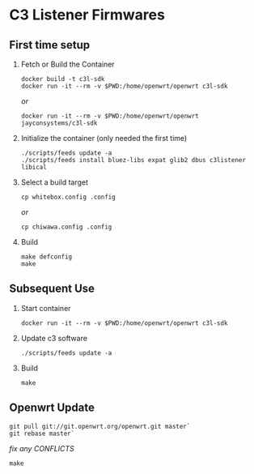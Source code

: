 # C3 Listener Firmwares

## First time setup

1. Fetch or Build the Container

    ~~~
    docker build -t c3l-sdk
    docker run -it --rm -v $PWD:/home/openwrt/openwrt c3l-sdk
    ~~~
   *or*

   `docker run -it --rm -v $PWD:/home/openwrt/openwrt jayconsystems/c3l-sdk`

2. Initialize the container (only needed the first time)

    ~~~
    ./scripts/feeds update -a
    ./scripts/feeds install bluez-libs expat glib2 dbus c3listener libical
    ~~~~
	
3. Select a build target
    
    `cp whitebox.config .config`
   
    *or*
   
    `cp chiwawa.config .config`
   
4. Build
    ~~~
    make defconfig
    make
    ~~~

## Subsequent Use

1. Start container

    `docker run -it --rm -v $PWD:/home/openwrt/openwrt c3l-sdk`

2. Update c3 software 

   `./scripts/feeds update -a`
   
3. Build

   `make`
   
## Openwrt Update

~~~ 
git pull git://git.openwrt.org/openwrt.git master`
git rebase master`
~~~

*fix any CONFLICTS*

`make`

